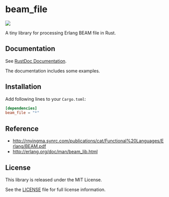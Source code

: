 beam_file
=========

[![](http://meritbadge.herokuapp.com/beam_file)](https://crates.io/crates/beam_file)

A tiny library for processing Erlang BEAM file in Rust.

Documentation
-------------

See [RustDoc Documentation](http://sile.github.io/rustdocs/beam_file/beam_file/).

The documentation includes some examples.

Installation
------------

Add following lines to your `Cargo.toml`:

```toml
[dependencies]
beam_file = "*"
```

Reference
---------

- http://rnyingma.synrc.com/publications/cat/Functional%20Languages/Erlang/BEAM.pdf
- http://erlang.org/doc/man/beam_lib.html

License
-------

This library is released under the MIT License.

See the [LICENSE](LICENSE) file for full license information.
